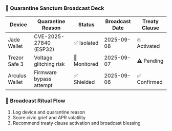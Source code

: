 ### 🚨 Quarantine Sanctum Broadcast Deck

| Device         | Quarantine Reason       | Status       | Broadcast Date | Treaty Clause |
|----------------|--------------------------|--------------|----------------|----------------|
| Jade Wallet    | CVE-2025-27840 (ESP32)   | ✅ Isolated   | 2025-09-08     | 🔥 Activated  
| Trezor Safe 3  | Voltage glitching risk   | 🔄 Monitored | 2025-09-07     | ⚠️ Pending  
| Arculus Wallet | Firmware bypass attempt  | ✅ Shielded   | 2025-09-06     | ✅ Confirmed  

### 🔄 Broadcast Ritual Flow
1. Log device and quarantine reason  
2. Score civic grief and APR volatility  
3. Recommend treaty clause activation and broadcast blessing
